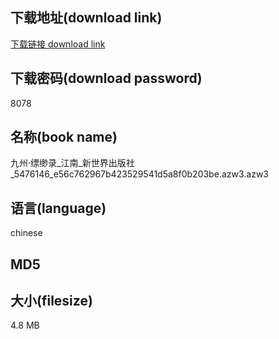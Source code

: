 ## 下载地址(download link)
[下载链接 download link](https://tutu365.netlify.app/?s=%E4%B9%9D%E5%B7%9E%C2%B7%E7%BC%A5%E7%BC%88%E5%BD%95_%E6%B1%9F%E5%8D%97_%E6%96%B0%E4%B8%96%E7%95%8C%E5%87%BA%E7%89%88%E7%A4%BE_5476146_e56c762967b423529541d5a8f0b203be.azw3)

## 下载密码(download password)
8078

## 名称(book name)
九州·缥缈录_江南_新世界出版社_5476146_e56c762967b423529541d5a8f0b203be.azw3.azw3

## 语言(language)
chinese

## MD5


## 大小(filesize)
4.8 MB
